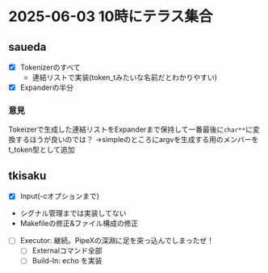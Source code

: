 # 2025-06-03 10時にテラス集合

## saueda

- [x] Tokenizerのすべて
  - 連結リストで実装(token_tみたいな名前だとわかりやすい)
- [x] Expanderの半分

### 意見

Tokeizerで生成した連結リストをExpanderまで保持して一番最後に`char**`に変換するほうが良いのでは？
->simpleのところにargvを生成する用のメンバーをt_token型として追加

## tkisaku

- [x] Input(-cオプションまで)
- シグナル管理までは実装してない
- Makefileの修正&ファイル構成の修正

- [ ] Executor: 継続。PipeXの深淵に足を突っ込んでしまったぜ！
  - [ ] Externalコマンド全部
  - [ ] Build-In: echo を実装

